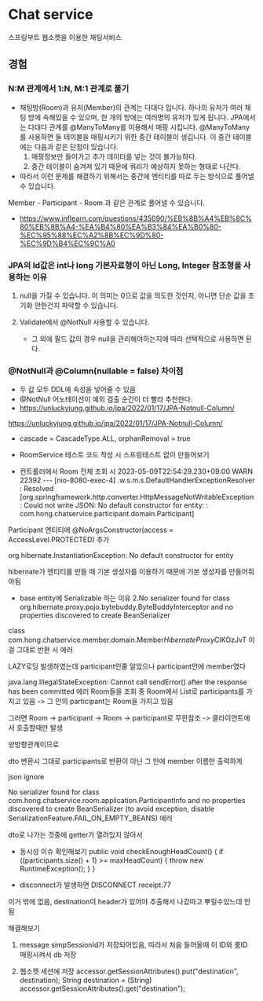 # Chat service
스프링부트 웹소켓을 이용한 채팅서비스

## 경험
### N:M 관계에서 1:N, M:1 관계로 풀기

* 채팅방(Room)과 유저(Member)의 관계는 다대다 입니다. 하나의 유저가 여러 채팅 방에 속해있을 수 있으며, 한 개의 방에는 여러명의 유저가 있게 됩니다.
JPA에서는 다대다 관계를 @ManyToMany를 이용해서 매핑 시킵니다. @ManyToMany를 사용하면 둘 테이블을 매핑시키기 위한 중간 테이블이 생깁니다. 
이 중간 테이블에는 다음과 같은 단점이 있습니다.
  1. 매핑정보만 들어가고 추가 데이터를 넣는 것이 불가능하다. 
  2. 중간 테이블이 숨겨져 있기 때문에 쿼리가 예상하지 못하는 형태로 나간다.
* 따라서 이런 문제를 해결하기 위해서는 중간에 엔티티를 따로 두는 방식으로 풀어낼 수 있습니다.

Member - Participant - Room 과 같은 관계로 풀어낼 수 있습니다.

* https://www.inflearn.com/questions/435090/%EB%8B%A4%EB%8C%80%EB%8B%A4-%EA%B4%80%EA%B3%84%EA%B0%80-%EC%95%88%EC%A2%8B%EC%9D%80-%EC%9D%B4%EC%9C%A0


### JPA의 Id값은 int나 long 기본자료형이 아닌 Long, Integer 참조형을 사용하는 이유
1. null을 가질 수 있습니다. 이 의미는 0으로 값을 의도한 것인지, 아니면 단순 값을 초기화 안한건지 파악할 수 있습니다. 

2. Validate에서 @NotNull 사용할 수 있습니다.

   - 그 외에 필드 값의 경우 null을 관리해야하는지에 따라 선택적으로 사용하면 된다.

### @NotNull과 @Column(nullable = false) 차이점
* 두 값 모두 DDL에 속성을 넣어줄 수 있음
* @NotNull 어노테이션이 예외 검출 순간이 더 빨라 추천한다.
* https://unluckyjung.github.io/jpa/2022/01/17/JPA-Notnull-Column/

https://unluckyjung.github.io/jpa/2022/01/17/JPA-Notnull-Column/

* cascade = CascadeType.ALL, orphanRemoval = true

* RoomService 테스트 코드 작성 시 스프링테스트 없이 만들어보기

* 컨트롤러에서 Room 전체 조회 시 2023-05-09T22:54:29.230+09:00 WARN 22392 --- [nio-8080-exec-4] .w.s.m.s.DefaultHandlerExceptionResolver : Resolved [org.springframework.http.converter.HttpMessageNotWritableException: Could not write JSON: No default constructor for entity: : com.hong.chatservice.participant.domain.Participant]

Participant 엔티티에 @NoArgsConstructor(access = AccessLevel.PROTECTED) 추가

org.hibernate.InstantiationException: No default constructor for entity

hibernate가 엔티티를 만들 때 기본 생성자를 이용하기 때문에 기본 생성자를 만들어줘야됨

* base entity에 Serializable 하는 이유
2.No serializer found for class org.hibernate.proxy.pojo.bytebuddy.ByteBuddyInterceptor and no properties discovered to create BeanSerializer

class com.hong.chatservice.member.domain.Member$HibernateProxy$CIKOzJvT 이걸 그대로 반환 시 에러

LAZY로딩 발생하였는데 participant인줄 알았으나 participant안에 member였다

java.lang.IllegalStateException: Cannot call sendError() after the response has been committed 에러
Room들을 조회 중 Room에서 List로 participants를 가지고 있음 -> 그 안의 participant는 Room을 가지고 있음

그러면 Room -> participant -> Room -> participant로 무한참조 -> 클라이언트에서 호출할때만 발생

양방향관계이므로

dto 변환시 그대로 participants로 반환이 아닌 그 안에 member 이름만 출력하게

json ignore

No serializer found for class com.hong.chatservice.room.application.ParticipantInfo and no properties discovered to create BeanSerializer (to avoid exception, disable SerializationFeature.FAIL_ON_EMPTY_BEANS) 에러

dto로 나가는 것중에 getter가 열려있지 않아서

* 동시성 이슈 확인해보기 public void checkEnoughHeadCount() { if ((participants.size() + 1) >= maxHeadCount) { throw new RuntimeException(); } }

* disconnect가 발생하면
DISCONNECT
receipt:77
 
이거 밖에 없음, destination이 header가 있어야 추출해서 나갔따고 뿌릴수있느데 안됨

해결해보기 
1. message simpSessionId가 저장되어있음, 따라서 처음 들어올때 이 ID와 룸ID 매핑시켜서 db 저장

2. 웹소켓 세션에 저장
        accessor.getSessionAttributes().put("destination", destination);
        String destination = (String) accessor.getSessionAttributes().get("destination");

